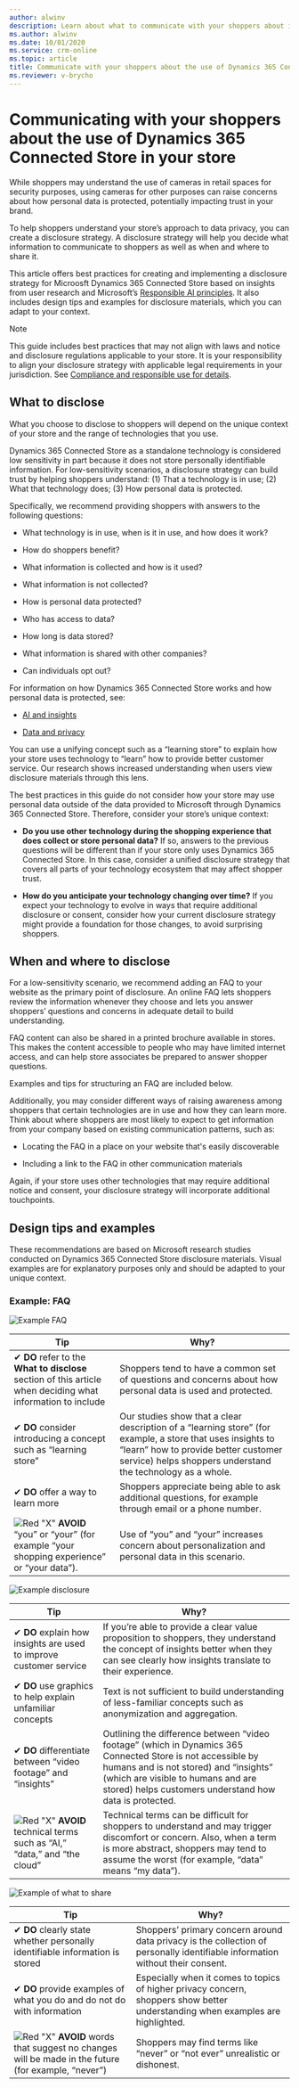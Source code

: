 ```yaml
---
author: alwinv
description: Learn about what to communicate with your shoppers about if you're Dynamics 365 Connected Store.
ms.author: alwinv
ms.date: 10/01/2020
ms.service: crm-online
ms.topic: article
title: Communicate with your shoppers about the use of Dynamics 365 Connected Store in your store
ms.reviewer: v-brycho
---
```


# Communicating with your shoppers about the use of Dynamics 365 Connected Store in your store

While shoppers may understand the use of cameras in retail spaces for security purposes, using cameras for other purposes can raise concerns about how personal data is protected, potentially impacting trust in your brand. 

To help shoppers understand your store’s approach to data privacy, you can create a disclosure strategy. A disclosure strategy will help you decide what information to communicate to shoppers as well as when and where to share it. 

This article offers best practices for creating and implementing a disclosure strategy for Microosft Dynamics 365 Connected Store based on insights from user research and Microsoft’s [Responsible AI principles](https://www.microsoft.com/en-us/ai/responsible-ai?activetab=pivot1%3aprimaryr6). It also includes design tips and examples for disclosure materials, which you can adapt to your context.  

> [!NOTE]
> This guide includes best practices that may not align with laws and notice and disclosure regulations applicable to your store. It is your responsibility to align your disclosure strategy with applicable legal requirements in your jurisdiction. See [Compliance and responsible use for details](compliance.md).  

## What to disclose

What you choose to disclose to shoppers will depend on the unique context of your store and the range of technologies that you use.

Dynamics 365 Connected Store as a standalone technology is considered low sensitivity in part because it does not store personally identifiable information. For low-sensitivity scenarios, a disclosure strategy can build trust by helping shoppers understand: (1) That a technology is in use; (2) What that technology does; (3) How personal data is protected.

Specifically, we recommend providing shoppers with answers to the following questions:

- What technology is in use, when is it in use, and how does it work?   

- How do shoppers benefit?

- What information is collected and how is it used?

- What information is not collected?

- How is personal data protected?

- Who has access to data?

- How long is data stored?

- What information is shared with other companies?

- Can individuals opt out?

For information on how Dynamics 365 Connected Store works and how personal data is protected, see:

- [AI and insights](ai-insights.md)

- [Data and privacy](data-privacy.md)

You can use a unifying concept such as a “learning store” to explain how your store uses technology to “learn” how to provide better customer service. Our research shows increased understanding when users view disclosure materials through this lens.

The best practices in this guide do not consider how your store may use personal data outside of the data provided to Microsoft through Dynamics 365 Connected Store. Therefore, consider your store’s unique context: 

- **Do you use other technology during the shopping experience that does collect or store personal data?** If so, answers to the previous questions will be different than if your store only uses Dynamics 365 Connected Store. In this case, consider a unified disclosure strategy that covers all parts of your technology ecosystem that may affect shopper trust.    

- **How do you anticipate your technology changing over time?** If you expect your technology to evolve in ways that require additional disclosure or consent, consider how your current disclosure strategy might provide a foundation for those changes, to avoid surprising shoppers.

## When and where to disclose  

For a low-sensitivity scenario, we recommend adding an FAQ to your website as the primary point of disclosure. An online FAQ lets shoppers review the information whenever they choose and lets you answer shoppers’ questions and concerns in adequate detail to build understanding. 

FAQ content can also be shared in a printed brochure available in stores. This makes the content accessible to people who may have limited internet access, and can help store associates be prepared to answer shopper questions.

Examples and tips for structuring an FAQ are included below.  

Additionally, you may consider different ways of raising awareness among shoppers that certain technologies are in use and how they can learn more. Think about where shoppers are most likely to expect to get information from your company based on existing communication patterns, such as:

- Locating the FAQ in a place on your website that's easily discoverable

- Including a link to the FAQ in other communication materials

Again, if your store uses other technologies that may require additional notice and consent, your disclosure strategy will incorporate additional touchpoints.   

## Design tips and examples

These recommendations are based on Microsoft research studies conducted on Dynamics 365 Connected Store disclosure materials. Visual examples are for explanatory purposes only and should be adapted to your unique context.

### Example: FAQ

![Example FAQ](media/faq-example.PNG "Example FAQ")
            
|Tip|Why?|
|-------------------------------------------|-------------------------------------------------------|
|✔ **DO** refer to  the **What to disclose** section of this article when deciding what information to include|Shoppers tend to have a common set of questions and concerns about how personal data is used and protected.|
|✔ **DO** consider introducing a concept such as “learning store” |Our studies show that a clear description of a “learning store” (for example, a store that uses insights to “learn” how to provide better customer service) helps shoppers understand the technology as a whole. |  
|✔ **DO** offer a way to learn more|	Shoppers appreciate being able to ask additional questions, for example through email or a phone number.|
|![Red "X"](media/avoid.PNG "Red X") **AVOID** “you” or “your” (for example “your shopping experience” or “your data”).|Use of “you” and “your” increases concern about personalization and personal data in this scenario.| 
                
![Example disclosure](media/disclosure-example.PNG "Example disclosure")

|Tip|Why?|
|-------------------------------------------|-------------------------------------------------------|
|✔ **DO** explain how insights are used to improve customer service|If you’re able to provide a clear value proposition to shoppers, they understand the concept of insights better when they can see clearly how insights translate to their experience.|
|✔ **DO** use graphics to help explain unfamiliar concepts|Text is not sufficient to build understanding of less-familiar concepts such as anonymization and aggregation.|
|✔ **DO** differentiate between “video footage” and “insights” |Outlining the difference between “video footage” (which in Dynamics 365 Connected Store is not accessible by humans and is not stored) and “insights” (which are visible to humans and are stored) helps customers understand how data is protected.|
|![Red "X"](media/avoid.PNG "Red X") **AVOID** technical terms such as “AI,” “data,” and  “the cloud”|Technical terms can be difficult for shoppers to understand and may trigger discomfort or concern. Also, when a term is more abstract, shoppers may tend to assume the worst (for example, “data” means “my data”). | 

![Example of what to share](media/what-to-share-example.PNG "Example of what to share")    

|Tip|Why?|
|-------------------------------------------|-------------------------------------------------------|
|✔ **DO** clearly state whether personally identifiable information is stored|Shoppers’ primary concern around data privacy is the collection of personally identifiable information without their consent.|
|✔ **DO** provide examples of what you do and do not do with information|Especially when it comes to topics of higher privacy concern, shoppers show better understanding when examples are highlighted.|
|![Red "X"](media/avoid.PNG "Red X") **AVOID** words that suggest no changes will be made in the future (for example, “never”) |Shoppers may find terms like “never” or “not ever” unrealistic or dishonest.|
